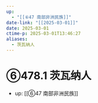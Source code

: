 ```yaml
---
up:
  - "[[⑥47 南部非洲民族]]"
date-link: "[[2025-03-01]]"
date: 2025-03-01
ctime-p: 2025-03-01T13:46:27
aliases:
  - 茨瓦纳人
---
```


# ⑥478.1 茨瓦纳人

- up: [[⑥47 南部非洲民族]]

